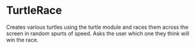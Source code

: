 # TurtleRace
Creates various turtles using the turtle module and races them across the screen in random spurts of speed. Asks the user which one they think will win the race. 
